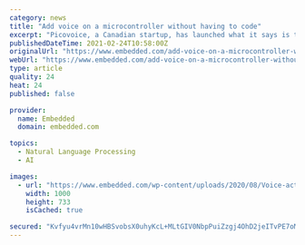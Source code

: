 ```yaml
---
category: news
title: "Add voice on a microcontroller without having to code"
excerpt: "Picovoice, a Canadian startup, has launched what it says is the first platform which lets you add a voice interface on your microcontroller without having"
publishedDateTime: 2021-02-24T10:58:00Z
originalUrl: "https://www.embedded.com/add-voice-on-a-microcontroller-without-having-to-code/"
webUrl: "https://www.embedded.com/add-voice-on-a-microcontroller-without-having-to-code/"
type: article
quality: 24
heat: 24
published: false

provider:
  name: Embedded
  domain: embedded.com

topics:
  - Natural Language Processing
  - AI

images:
  - url: "https://www.embedded.com/wp-content/uploads/2020/08/Voice-activation_ss.jpg"
    width: 1000
    height: 733
    isCached: true

secured: "Kvfyu4vrMn10wHBSvobsX0uhyKcL+MLtGIV0NbpPuiZzgj4OhD2jeITvPE7oM0ehHdMaIl32LRM5reGCsoDHoomLgZhIqqsqA6NBqT2VlqhOFxtTpo/ys9rFHXK3FrhoLEIJHYWqByycl8xmUpPfuiaIDJT3ftx7jl11gTpzF63kD3xVqrUu7mOwGrSsvnvE/o5HPtMNwYkin0XfQPqEryONP0FmN5o6FhnNCn+bDEQgWc5NZXC0HGsuf1Q2mZR3uZI88MkZasXAAfjwdu8+TiaamnU0+Am7wupuaAKGtTW4ajdWXHJX6mbf6gP1u6Qpe78YpUgG+CfpI0k/mQvxu7/N7WScJXwDxLsF/2/kL84=;qIMbpW83BBssu6DAo164DQ=="
---
```


